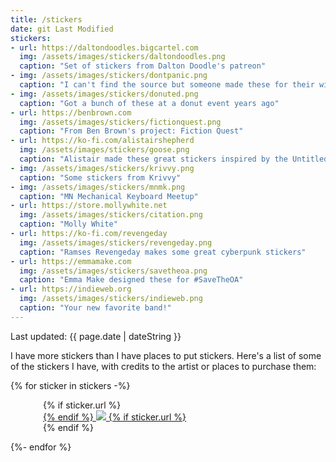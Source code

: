 ```yaml
---
title: /stickers
date: git Last Modified
stickers:
- url: https://daltondoodles.bigcartel.com
  img: /assets/images/stickers/daltondoodles.png
  caption: "Set of stickers from Dalton Doodle's patreon"
- img: /assets/images/stickers/dontpanic.png
  caption: "I can't find the source but someone made these for their wikireader. I have one on mine."
- img: /assets/images/stickers/donuted.png
  caption: "Got a bunch of these at a donut event years ago"
- url: https://benbrown.com
  img: /assets/images/stickers/fictionquest.png
  caption: "From Ben Brown's project: Fiction Quest"
- url: https://ko-fi.com/alistairshepherd
  img: /assets/images/stickers/goose.png
  caption: "Alistair made these great stickers inspired by the Untitled Goose Game"
- img: /assets/images/stickers/krivvy.png
  caption: "Some stickers from Krivvy"
- img: /assets/images/stickers/mnmk.png
  caption: "MN Mechanical Keyboard Meetup"
- url: https://store.mollywhite.net
  img: /assets/images/stickers/citation.png
  caption: "Molly White"
- url: https://ko-fi.com/revengeday
  img: /assets/images/stickers/revengeday.png
  caption: "Ramses Revengeday makes some great cyberpunk stickers"
- url: https://emmamake.com
  img: /assets/images/stickers/savetheoa.png
  caption: "Emma Make designed these for #SaveTheOA"
- url: https://indieweb.org
  img: /assets/images/stickers/indieweb.png
  caption: "Your new favorite band!"
---
```


<p class="text-center">Last updated: <time class="dt-published" datetime="{{ page.date | dateISO }}">{{ page.date | dateString }}</time></p>

I have more stickers than I have places to put stickers. Here's a list of some of the stickers I have, with credits to the artist or places to purchase them:

<style>
	figure {
		position: relative;
		max-width: 400px;
		margin: 1em auto;
	}
	figure a {
		display: block;
	}
	figcaption {
		display: none;
		position: absolute;
		left: 0; right: 0;
		bottom: 0;
		padding: var(--spacing);
		background-color: rgba(0,0,0,.5);
		color: #fff;
		text-align: center;
	}
	.grid {
		grid-template-columns: repeat(auto-fit, minmax(200px, 1fr));
	}
</style>

<div class="h-feed grid pad-sm">
	{% for sticker in stickers -%}
	<figure>
		{% if sticker.url %}<a href="{{ sticker.url }}">{% endif %}
			<img src="{{ sticker.img }}">
			<figcaption>{{ sticker.caption }}</figcaption>
		{% if sticker.url %}</a>{% endif %}
	</figure>
	{%- endfor %}
</div>
